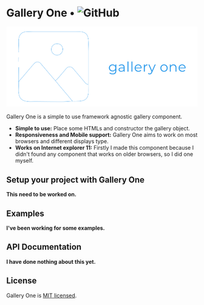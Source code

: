 # Gallery One • ![GitHub](https://img.shields.io/github/license/yrds/gallery-one)

<p align="center">
  <img src="https://github.com/Yrds/gallery-one/blob/master/assets/logo_complete_transparent.png">
</p>

Gallery One is a simple to use framework agnostic gallery component.

* **Simple to use:** Place some HTMLs and constructor the gallery object.
* **Responsiveness and Mobile support:** Gallery One aims to work on most browsers and different displays type.
* **Works on Internet explorer 11:** Firstly I made this component because I didn't found any component that works on older browsers, so I did one myself.

## Setup your project with Gallery One

**This need to be worked on.**

## Examples

**I've been working for some examples.**

## API Documentation

**I have done nothing about this yet.**

## License

Gallery One is [MIT licensed](./LICENSE).



